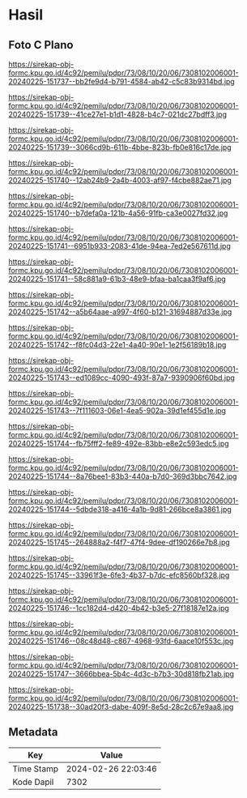 # Hasil

## Foto C Plano

https://sirekap-obj-formc.kpu.go.id/4c92/pemilu/pdpr/73/08/10/20/06/7308102006001-20240225-151737--bb2fe9d4-b791-4584-ab42-c5c83b9314bd.jpg

https://sirekap-obj-formc.kpu.go.id/4c92/pemilu/pdpr/73/08/10/20/06/7308102006001-20240225-151739--41ce27e1-b1d1-4828-b4c7-021dc27bdff3.jpg

https://sirekap-obj-formc.kpu.go.id/4c92/pemilu/pdpr/73/08/10/20/06/7308102006001-20240225-151739--3066cd9b-611b-4bbe-823b-fb0e816c17de.jpg

https://sirekap-obj-formc.kpu.go.id/4c92/pemilu/pdpr/73/08/10/20/06/7308102006001-20240225-151740--12ab24b9-2a4b-4003-af97-f4cbe882ae71.jpg

https://sirekap-obj-formc.kpu.go.id/4c92/pemilu/pdpr/73/08/10/20/06/7308102006001-20240225-151740--b7defa0a-121b-4a56-91fb-ca3e0027fd32.jpg

https://sirekap-obj-formc.kpu.go.id/4c92/pemilu/pdpr/73/08/10/20/06/7308102006001-20240225-151741--6951b933-2083-41de-94ea-7ed2e567611d.jpg

https://sirekap-obj-formc.kpu.go.id/4c92/pemilu/pdpr/73/08/10/20/06/7308102006001-20240225-151741--58c881a9-61b3-48e9-bfaa-ba1caa3f9af6.jpg

https://sirekap-obj-formc.kpu.go.id/4c92/pemilu/pdpr/73/08/10/20/06/7308102006001-20240225-151742--a5b64aae-a997-4f60-b121-31694887d33e.jpg

https://sirekap-obj-formc.kpu.go.id/4c92/pemilu/pdpr/73/08/10/20/06/7308102006001-20240225-151742--f8fc04d3-22e1-4a40-90e1-1e2f56189b18.jpg

https://sirekap-obj-formc.kpu.go.id/4c92/pemilu/pdpr/73/08/10/20/06/7308102006001-20240225-151743--ed1089cc-4090-493f-87a7-9390906f60bd.jpg

https://sirekap-obj-formc.kpu.go.id/4c92/pemilu/pdpr/73/08/10/20/06/7308102006001-20240225-151743--7f111603-06e1-4ea5-902a-39d1ef455d1e.jpg

https://sirekap-obj-formc.kpu.go.id/4c92/pemilu/pdpr/73/08/10/20/06/7308102006001-20240225-151744--fb75fff2-fe89-492e-83bb-e8e2c593edc5.jpg

https://sirekap-obj-formc.kpu.go.id/4c92/pemilu/pdpr/73/08/10/20/06/7308102006001-20240225-151744--8a76bee1-83b3-440a-b7d0-369d3bbc7642.jpg

https://sirekap-obj-formc.kpu.go.id/4c92/pemilu/pdpr/73/08/10/20/06/7308102006001-20240225-151744--5dbde318-a416-4a1b-9d81-266bce8a3861.jpg

https://sirekap-obj-formc.kpu.go.id/4c92/pemilu/pdpr/73/08/10/20/06/7308102006001-20240225-151745--264888a2-f4f7-47f4-9dee-df190266e7b8.jpg

https://sirekap-obj-formc.kpu.go.id/4c92/pemilu/pdpr/73/08/10/20/06/7308102006001-20240225-151745--33961f3e-6fe3-4b37-b7dc-efc8560bf328.jpg

https://sirekap-obj-formc.kpu.go.id/4c92/pemilu/pdpr/73/08/10/20/06/7308102006001-20240225-151746--1cc182d4-d420-4b42-b3e5-27f18187e12a.jpg

https://sirekap-obj-formc.kpu.go.id/4c92/pemilu/pdpr/73/08/10/20/06/7308102006001-20240225-151746--08c48d48-c867-4968-93fd-6aace10f553c.jpg

https://sirekap-obj-formc.kpu.go.id/4c92/pemilu/pdpr/73/08/10/20/06/7308102006001-20240225-151747--3666bbea-5b4c-4d3c-b7b3-30d818fb21ab.jpg

https://sirekap-obj-formc.kpu.go.id/4c92/pemilu/pdpr/73/08/10/20/06/7308102006001-20240225-151738--30ad20f3-dabe-409f-8e5d-28c2c67e9aa8.jpg


## Metadata

| Key        | Value               |
| ---------- | ------------------- |
| Time Stamp | 2024-02-26 22:03:46 |
| Kode Dapil | 7302                |



